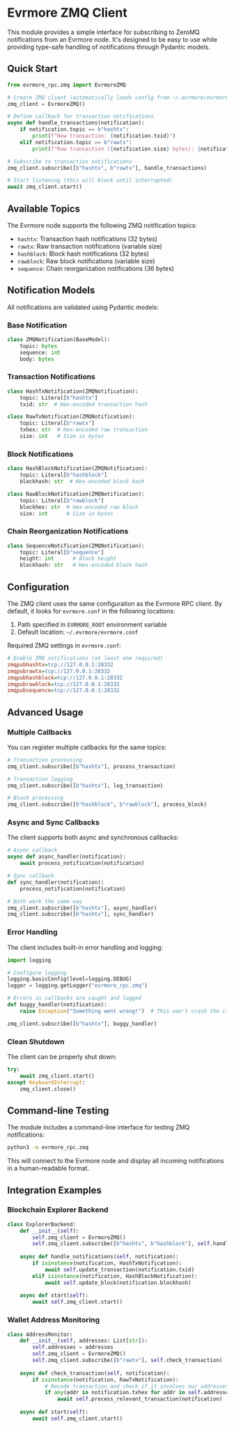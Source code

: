 # Evrmore ZMQ Client

This module provides a simple interface for subscribing to ZeroMQ notifications from an Evrmore node. It's designed to be easy to use while providing type-safe handling of notifications through Pydantic models.

## Quick Start

```python
from evrmore_rpc.zmq import EvrmoreZMQ

# Create ZMQ client (automatically loads config from ~/.evrmore/evrmore.conf)
zmq_client = EvrmoreZMQ()

# Define callback for transaction notifications
async def handle_transactions(notification):
    if notification.topic == b"hashtx":
        print(f"New transaction: {notification.txid}")
    elif notification.topic == b"rawtx":
        print(f"Raw transaction ({notification.size} bytes): {notification.txhex[:64]}...")

# Subscribe to transaction notifications
zmq_client.subscribe([b"hashtx", b"rawtx"], handle_transactions)

# Start listening (this will block until interrupted)
await zmq_client.start()
```

## Available Topics

The Evrmore node supports the following ZMQ notification topics:

- `hashtx`: Transaction hash notifications (32 bytes)
- `rawtx`: Raw transaction notifications (variable size)
- `hashblock`: Block hash notifications (32 bytes)
- `rawblock`: Raw block notifications (variable size)
- `sequence`: Chain reorganization notifications (36 bytes)

## Notification Models

All notifications are validated using Pydantic models:

### Base Notification
```python
class ZMQNotification(BaseModel):
    topic: bytes
    sequence: int
    body: bytes
```

### Transaction Notifications
```python
class HashTxNotification(ZMQNotification):
    topic: Literal[b"hashtx"]
    txid: str  # Hex-encoded transaction hash

class RawTxNotification(ZMQNotification):
    topic: Literal[b"rawtx"]
    txhex: str  # Hex-encoded raw transaction
    size: int   # Size in bytes
```

### Block Notifications
```python
class HashBlockNotification(ZMQNotification):
    topic: Literal[b"hashblock"]
    blockhash: str  # Hex-encoded block hash

class RawBlockNotification(ZMQNotification):
    topic: Literal[b"rawblock"]
    blockhex: str  # Hex-encoded raw block
    size: int      # Size in bytes
```

### Chain Reorganization Notifications
```python
class SequenceNotification(ZMQNotification):
    topic: Literal[b"sequence"]
    height: int      # Block height
    blockhash: str   # Hex-encoded block hash
```

## Configuration

The ZMQ client uses the same configuration as the Evrmore RPC client. By default, it looks for `evrmore.conf` in the following locations:

1. Path specified in `EVRMORE_ROOT` environment variable
2. Default location: `~/.evrmore/evrmore.conf`

Required ZMQ settings in `evrmore.conf`:
```ini
# Enable ZMQ notifications (at least one required)
zmqpubhashtx=tcp://127.0.0.1:28332
zmqpubrawtx=tcp://127.0.0.1:28332
zmqpubhashblock=tcp://127.0.0.1:28332
zmqpubrawblock=tcp://127.0.0.1:28332
zmqpubsequence=tcp://127.0.0.1:28332
```

## Advanced Usage

### Multiple Callbacks

You can register multiple callbacks for the same topics:

```python
# Transaction processing
zmq_client.subscribe([b"hashtx"], process_transaction)

# Transaction logging
zmq_client.subscribe([b"hashtx"], log_transaction)

# Block processing
zmq_client.subscribe([b"hashblock", b"rawblock"], process_block)
```

### Async and Sync Callbacks

The client supports both async and synchronous callbacks:

```python
# Async callback
async def async_handler(notification):
    await process_notification(notification)

# Sync callback
def sync_handler(notification):
    process_notification(notification)

# Both work the same way
zmq_client.subscribe([b"hashtx"], async_handler)
zmq_client.subscribe([b"hashtx"], sync_handler)
```

### Error Handling

The client includes built-in error handling and logging:

```python
import logging

# Configure logging
logging.basicConfig(level=logging.DEBUG)
logger = logging.getLogger("evrmore_rpc.zmq")

# Errors in callbacks are caught and logged
def buggy_handler(notification):
    raise Exception("Something went wrong!")  # This won't crash the client

zmq_client.subscribe([b"hashtx"], buggy_handler)
```

### Clean Shutdown

The client can be properly shut down:

```python
try:
    await zmq_client.start()
except KeyboardInterrupt:
    zmq_client.close()
```

## Command-line Testing

The module includes a command-line interface for testing ZMQ notifications:

```bash
python3 -m evrmore_rpc.zmq
```

This will connect to the Evrmore node and display all incoming notifications in a human-readable format.

## Integration Examples

### Blockchain Explorer Backend
```python
class ExplorerBackend:
    def __init__(self):
        self.zmq_client = EvrmoreZMQ()
        self.zmq_client.subscribe([b"hashtx", b"hashblock"], self.handle_notifications)
    
    async def handle_notifications(self, notification):
        if isinstance(notification, HashTxNotification):
            await self.update_transaction(notification.txid)
        elif isinstance(notification, HashBlockNotification):
            await self.update_block(notification.blockhash)
    
    async def start(self):
        await self.zmq_client.start()
```

### Wallet Address Monitoring
```python
class AddressMonitor:
    def __init__(self, addresses: List[str]):
        self.addresses = addresses
        self.zmq_client = EvrmoreZMQ()
        self.zmq_client.subscribe([b"rawtx"], self.check_transaction)
    
    async def check_transaction(self, notification):
        if isinstance(notification, RawTxNotification):
            # Decode transaction and check if it involves our addresses
            if any(addr in notification.txhex for addr in self.addresses):
                await self.process_relevant_transaction(notification)
    
    async def start(self):
        await self.zmq_client.start()
``` 